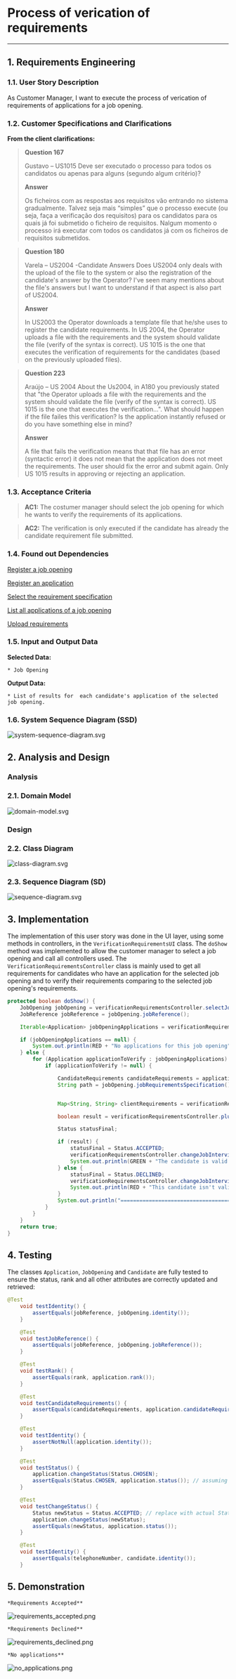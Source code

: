 # Process of verication of requirements

--------

## 1. Requirements Engineering

### 1.1. User Story Description

As Customer Manager, I want to execute the process of verication of requirements of applications for a job opening.

### 1.2. Customer Specifications and Clarifications

**From the client clarifications:**


> **Question 167** 
> 
> Gustavo – US1015 
> Deve ser executado o processo para todos os candidatos ou apenas para alguns (segundo algum critério)?
>
> **Answer**
> 
> Os ficheiros com as respostas aos requisitos vão entrando no sistema gradualmente. Talvez seja mais “simples” 
que o processo execute (ou seja, faça a verificação dos requisitos) para os candidatos para os quais já foi submetido o ficheiro de
requisitos. Nalgum momento o processo irá executar com todos os candidatos já com os ficheiros de requisitos submetidos.



> **Question 180**
> 
>Varela – US2004 -Candidate Answers 
> Does US2004 only deals with the upload of the file to the system or also the registration of the candidate's answer by the Operator?
> I've seen many mentions about the file's answers but I want to understand if that aspect is also part of US2004.
>
> **Answer**
> 
> In US2003 the Operator downloads a template file that he/she uses to register the candidate requirements. In US 2004, the Operator uploads a file with the requirements and the system should validate the file (verify of the syntax is correct). US 1015 is the one that executes the 
verification of requirements for the candidates (based on the previously uploaded files).


> **Question 223**
> 
>Araújo – US 2004 
> About the Us2004, in A180 you previously stated that "the Operator uploads a file with the requirements and 
the system should validate the file (verify of the syntax is correct). US 1015 is the one that executes the verification...". What should happen 
if the file failes this verification? Is the application instantly refused or do you have something else in mind?
>
> **Answer**
> 
> A file that fails the verification means that that file has an error (syntactic error) it does not mean that the application does not meet 
the requirements. The user should fix the error and submit again. Only US 1015 results in approving or rejecting an application.


### 1.3. Acceptance Criteria

> **AC1:**
> The costumer manager should select the job opening for which he wants to verify the requirements of its applications.

> **AC2:**
> The verification is only executed if the candidate has already the candidate requirement file submitted.


### 1.4. Found out Dependencies


[Register a job opening](..%2F..%2FSprintB%2Fadd-jobOpening)

[Register an application](..%2F..%2FSprintB%2Fregister-an-application)

[Select the requirement specification](..%2F..%2FSprintB%2Fselect-the-requirements-specification)

[List all applications of a job opening](..%2F..%2FSprintB%2Flist-job-openings'-application)

[Upload requirements](..%2F..%2FSprintB%2FUpload-requirements)





### 1.5. Input and Output Data

**Selected Data:**

    * Job Opening

**Output Data:**

    * List of results for  each candidate's application of the selected job opening.


### 1.6. System Sequence Diagram (SSD)
![system-sequence-diagram.svg](system-sequence-diagram.svg)

## 2. Analysis and Design

### Analysis

### 2.1. Domain Model
![domain-model.svg](domain-model.svg)

### Design

### 2.2. Class Diagram
![class-diagram.svg](class-diagram.svg)

### 2.3. Sequence Diagram (SD)
![sequence-diagram.svg](sequence-diagram.svg)


## 3. Implementation

The implementation of this user story was done in the UI layer, using some methods in  controllers, in the `VerificationRequirementsUI` class. 
The `doShow` method was implemented to allow the customer manager to select a job opening and call all controllers used.
The `VerificationRequirementsController` class is mainly used to get all requirements for candidates who have an application for the selected job opening and to verify their requirements comparing to the selected job opening's requirements.

```java
protected boolean doShow() {
    JobOpening jobOpening = verificationRequirementsController.selectJobOpening();
    JobReference jobReference = jobOpening.jobReference();

    Iterable<Application> jobOpeningApplications = verificationRequirementsController.allApplicationsOfJobOpeningReceived(jobReference);

    if (jobOpeningApplications == null) {
        System.out.println(RED + "No applications for this job opening" + RESET);
    } else {
        for (Application applicationToVerify : jobOpeningApplications) {
            if (applicationToVerify != null) {

                CandidateRequirements candidateRequirements = applicationToVerify.candidateRequirements();
                String path = jobOpening.jobRequirementsSpecification().jobRequirementsPath();


                Map<String, String> clientRequirements = verificationRequirementsController.mapCandidate(candidateRequirements.candidateRequirements());

                boolean result = verificationRequirementsController.pluginRequirements(path, clientRequirements);

                Status statusFinal;

                if (result) {
                    statusFinal = Status.ACCEPTED;
                    verificationRequirementsController.changeJobInterviewStatus(statusFinal, applicationToVerify);
                    System.out.println(GREEN + "The candidate is valid for this job opening" + RESET);
                } else {
                    statusFinal = Status.DECLINED;
                    verificationRequirementsController.changeJobInterviewStatus(statusFinal, applicationToVerify);
                    System.out.println(RED + "This candidate isn't valid for this job opening" + RESET);
                }
                System.out.println("=========================================================================================================");
            }
        }
    }
    return true;
}

```

## 4. Testing

The classes `Application`, `JobOpening` and `Candidate`  are fully tested to ensure the status, rank and all other attributes are correctly updated and retrieved:

```java
@Test
    void testIdentity() {
        assertEquals(jobReference, jobOpening.identity());
    }

    @Test
    void testJobReference() {
        assertEquals(jobReference, jobOpening.jobReference());
    }

    @Test
    void testRank() {
        assertEquals(rank, application.rank());
    }

    @Test
    void testCandidateRequirements() {
        assertEquals(candidateRequirements, application.candidateRequirements());
    }

    @Test
    void testIdentity() {
        assertNotNull(application.identity());
    }

    @Test
    void testStatus() {
        application.changeStatus(Status.CHOSEN);
        assertEquals(Status.CHOSEN, application.status()); // assuming the initial status is PENDING
    }

    @Test
    void testChangeStatus() {
        Status newStatus = Status.ACCEPTED; // replace with actual Status
        application.changeStatus(newStatus);
        assertEquals(newStatus, application.status());
    }

    @Test
    void testIdentity() {
        assertEquals(telephoneNumber, candidate.identity());
    }

```



## 5. Demonstration

    *Requirements Accepted**
![requirements_accepted.png](requirements_accepted.png)

    *Requirements Declined**
![requirements_declined.png](requirements_declined.png)

    *No applications**
![no_applications.png](no_applications.png)





